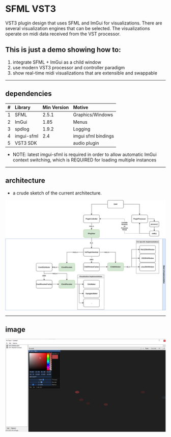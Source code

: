 # SFML VST3
VST3 plugin design that uses SFML and ImGui for visualizations. There are several 
visualization engines that can be selected. The visualizations operate on 
midi data received from the VST processor.

## This is just a demo showing how to:
1. integrate SFML + ImGui as a child window
2. use modern VST3 processor and controller paradigm
3. show real-time midi visualizations that are extensible and swappable

---

## dependencies

| #   | Library    | Min Version | Motive              |
|:----|:-----------|:------------|:--------------------|
| 1   | SFML       | 2.5.1       | Graphics/Windows    |
| 2   | ImGui      | 1.85        | Menus               |
| 3   | spdlog     | 1.9.2       | Logging             |
| 4   | imgui-sfml | 2.4         | imgui sfml bindings |
| 5   | VST3 SDK   |             | audio plugin        |

* NOTE: latest imgui-sfml is required in order to allow automatic ImGui context switching, which is REQUIRED for loading multiple instances
---

## architecture

* a crude sketch of the current architecture.

<img src="images/vst3_sfml-Page-4.drawio.png" alt="crude architecture diagram" title="crude architecture diagram"/>

---

## image

<img src="images/InAction.PNG" alt="simple dots" title="simple dots"/>
